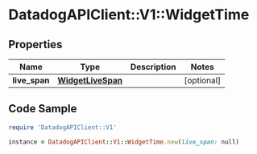 # DatadogAPIClient::V1::WidgetTime

## Properties

Name | Type | Description | Notes
------------ | ------------- | ------------- | -------------
**live_span** | [**WidgetLiveSpan**](WidgetLiveSpan.md) |  | [optional] 

## Code Sample

```ruby
require 'DatadogAPIClient::V1'

instance = DatadogAPIClient::V1::WidgetTime.new(live_span: null)
```


